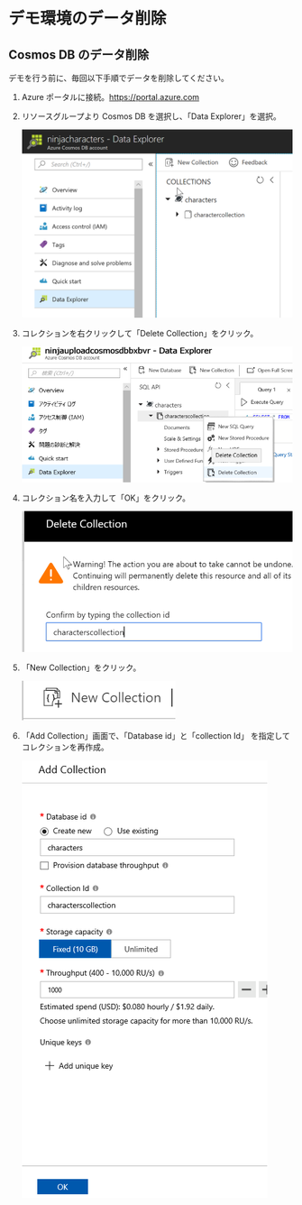 # デモ環境のデータ削除

## Cosmos DB のデータ削除

デモを行う前に、毎回以下手順でデータを削除してください。

1. Azure ポータルに接続。https://portal.azure.com

1. リソースグループより Cosmos DB を選択し、「Data Explorer」を選択。

   ![CosmosDB Data Explorer](images/cosmos_data_explorer.png "CosmosDB Data Explorer")

1. コレクションを右クリックして「Delete Collection」をクリック。

   ![CosmosDB Data Explorer](images/cosmos_delete_collection.png "CosmosDB Data Explorer")

1. コレクション名を入力して「OK」をクリック。

   ![CosmosDB Data Explorer](images/cosmos_delete_coll_name.png "CosmosDB Data Explorer")

1. 「New Collection」をクリック。

    ![Add Collection](images/cosmos_new_collection.png "Add Collection")

1. 「Add Collection」画面で、「Database id」と「collection Id」 を指定してコレクションを再作成。

    ![Add Collection](images/new_collection.png "Add Collection")

